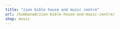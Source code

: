 ```yaml
---
title: "zion bible house and music centre"
url: /kumbanad/zion-bible-house-and-music-centre/
shop: music
---
```

